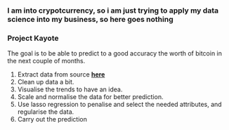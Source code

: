 ### I am into crypotcurrency, so i am just trying to apply my data science into my business, so here goes nothing
### Project Kayote

The goal is to be able to predict to a good accuracy the worth of bitcoin in the next couple of months.

1. Extract data from source __[here](https://api.cryptowat.ch/market)__ 
2. Clean up data a bit.
3. Visualise the trends to have an idea.
4. Scale and normalise the data for better prediction.
5. Use lasso regression to penalise and select the needed attributes, and regularise the data.
6. Carry out the prediction
